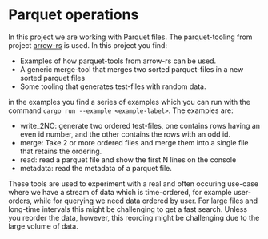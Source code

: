 # Parquet operations
In this project we are working with Parquet files. The parquet-tooling from project [arrow-rs](https://github.com/apache/arrow-rs) is used. In this project you find:
* Examples of how parquet-tools from arrow-rs can be used.
* A generic merge-tool that merges two sorted parquet-files in a new sorted parquet files
* Some tooling that generates test-files with random data.

in the examples you find a series of examples which you can run with the command `cargo run --example <example-label>`. The examples are:
* write_2NO: generate two ordered test-files, one contains rows having an even id number, and the other contains the rows with an odd id.
* merge: Take 2 or more ordered files and merge them into a single file that retains the ordering.
* read: read a parquet file and show the first N lines on the console
* metadata: read the metadata of a parquet file.


These tools are used to experiment with a real and often occuring use-case where we have a stream of data which is time-ordered, for example user-orders, while for querying we need data ordered by user. For large files and long-time intervals this might be challenging to get a fast search. Unless you reorder the data, however, this reording might be challenging due to the large volume of data.
